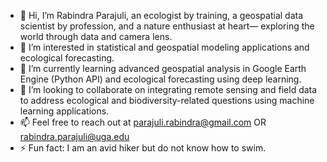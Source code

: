 - 👋 Hi, I’m Rabindra Parajuli, an ecologist by training, a geospatial data scientist by profession, and a nature enthusiast at heart— exploring the world through data and camera lens.
- 👀 I’m interested in statistical and geospatial modeling applications and ecological forecasting.
- 🌱 I’m currently learning advanced geospatial analysis in Google Earth Engine (Python API) and ecological forecasting using deep learning.
- 💞️ I’m looking to collaborate on integrating remote sensing and field data to address ecological and biodiversity-related questions using machine learning applications.
- 📫 Feel free to reach out at parajuli.rabindra@gmail.com OR rabindra.parajuli@uga.edu
- ⚡ Fun fact: I am an avid hiker but do not know how to swim.

<!---
rabindraparajuli/rabindraparajuli is a ✨ special ✨ repository because its `README.md` (this file) appears on your GitHub profile.
You can click the Preview link to take a look at your changes.
--->
